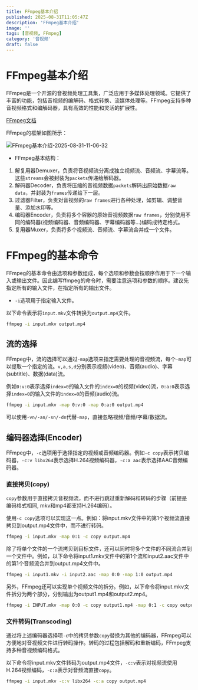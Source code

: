 ```yaml
---
title: FFmpeg基本介绍
published: 2025-08-31T11:05:47Z
description: 'FFmpeg基本介绍'
image: ''
tags: [音视频, FFmpeg]
category: '音视频'
draft: false
---
```


# FFmpeg基本介绍

FFmpeg是一个开源的音视频处理工具集，广泛应用于多媒体处理领域。它提供了丰富的功能，包括音视频的编解码、格式转换、流媒体处理等。FFmpeg支持多种音视频格式和编解码器，具有高效的性能和灵活的扩展性。

[FFmpeg文档](https://ffmpeg.org/ffmpeg.html)

FFmpeg的框架如图所示：

![FFmpeg基本介绍-2025-08-31-11-06-32](https://cdn.jsdelivr.net/gh/chrisnake11/picgo@main/blog/FFmpeg基本介绍-2025-08-31-11-06-32.png)

+ FFmpeg基本结构：
1. 解复用器Demuxer，负责将音视频流分离成独立视频流、音频流、字幕流等。这些`streams`会被封装为`packets`传递给解码器。
2. 解码器Decoder，负责将压缩的音视频数据`packets`解码出原始数据`raw data`，并封装为`frames`传递给下一层。
3. 过滤器Filter，负责对音视频的`raw frames`进行各种处理，如剪辑、调整音量、添加水印等。
4. 编码器Encoder，负责将多个容器的原始音视频数据`raw frames`，分别使用不同的编码器(视频编码器、音频编码器、字幕编码器等...)编码成特定格式。
5. 复用器Muxer，负责将多个视频流、音频流、字幕流合并成一个文件。

# FFmpeg的基本命令

FFmpeg的基本命令由选项和参数组成，每个选项和参数会按顺序作用于下一个输入或输出文件。因此编写ffmpeg的命令时，需要注意选项和参数的顺序。建议先指定所有的输入文件，在指定所有的输出文件。

+ `-i`选项用于指定输入文件。

以下命令表示将`input.mkv`文件转换为`output.mp4`文件。
```bash
ffmpeg -i input.mkv output.mp4
```

## 流的选择

FFmpeg中，流的选择可以通过`-map`选项来指定需要处理的音视频流，每个`-map`可以提取一个指定的流。`v,a,s,d`分别表示视频(video)、音频(audio)、字幕(subtitle)、数据(data)流。

例如`0:v:0`表示选择`index=0`的输入文件的`index=0`的视频(video)流，`0:a:0`表示选择`index=0`的输入文件的`index=0`的音频(audio)流。

```bash
ffmpeg -i input.mkv -map 0:v:0 -map 0:a:0 output.mp4
```

可以使用`-vn/-an/-sn/-dn`代替`-map`，直接忽略视频/音频/字幕/数据流。

## 编码器选择(Encoder)

FFmpeg中，`-c`选项用于选择指定的视频或音频编码器。例如`-c copy`表示拷贝编码器，`-c:v libx264`表示选择H.264视频编码器，`-c:a aac`表示选择AAC音频编码器。

### 直接拷贝(copy)

`copy`参数用于直接拷贝音视频流，而不进行跳过重新解码和转码的步骤（前提是编码格式相同, mkv和mp4都支持H.264编码）。

使用`-c copy`选项可以实现这一点。例如：将input.mkv文件中的第1个视频流直接拷贝到output.mp4文件中，而不进行转码。

```bash
ffmpeg -i input.mkv -map 0:1 -c copy output.mp4
```

除了将单个文件的一个流拷贝到目标文件，还可以同时将多个文件的不同流合并到一个文件中。例如，以下命令将input1.mkv文件中的第1个流和input2.aac文件中的第1个音频流合并到output.mp4文件中。

```bash
ffmpeg -i input1.mkv -i input2.aac -map 0:0 -map 1:0 output.mp4
```

另外，FFmpeg还可以实现单个视频文件的拆分。例如，以下命令将input.mkv文件拆分为两个部分，分别输出为output1.mp4和output2.mp4。

```bash
ffmpeg -i INPUT.mkv -map 0:0 -c copy output1.mp4 -map 0:1 -c copy output2.mp4
```

### 文件转码(Transcoding)

通过将上述编码器选择项`-c`中的拷贝参数`copy`替换为其他的编码器，FFmpeg可以方便地对音视频文件进行转码操作。转码的过程包括解码和重新编码，FFmpeg支持多种音视频编码格式。

以下命令将input.mkv文件转码为output.mp4文件，`-c:v`表示对视频流使用H.264视频编码，`-c:a`表示对音频流直接`copy`。

```bash
ffmpeg -i input.mkv -c:v libx264 -c:a copy output.mp4
```

### 